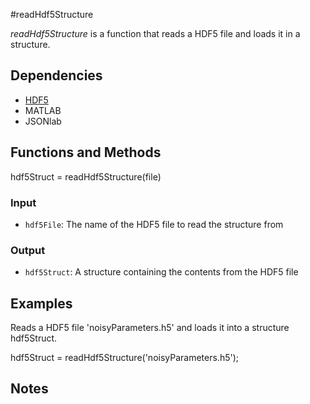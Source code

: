 #readHdf5Structure

*readHdf5Structure* is a function that reads a HDF5 file and loads it in a structure. 

## Dependencies
* [HDF5](http://www.hdfgroup.org/HDF5/)
* MATLAB 
* JSONlab

## Functions and Methods
hdf5Struct = readHdf5Structure(file)

### Input
* `hdf5File`: The name of the HDF5 file to read the structure from

### Output
* `hdf5Struct`: A structure containing the contents from the HDF5 file

## Examples

Reads a HDF5 file 'noisyParameters.h5' and loads it into a structure hdf5Struct.

hdf5Struct = readHdf5Structure('noisyParameters.h5');

## Notes
